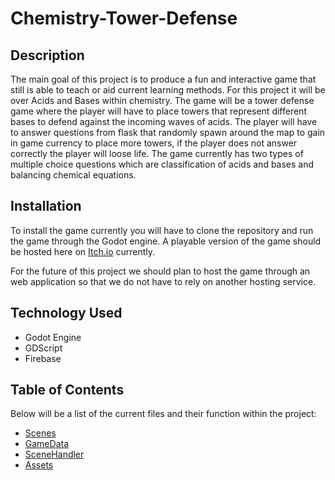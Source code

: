 # Chemistry-Tower-Defense

## Description
The main goal of this project is to produce a fun and interactive game that still is able to teach or aid current learning methods. For this project it will be over Acids and Bases within chemistry. The game will be a tower defense game where the player will have to place towers that represent different bases to defend against the incoming waves of acids. The player will have to answer questions from flask that randomly spawn around the map to gain in game currency to place more towers, if the player does not answer correctly the player will loose life. The game currently has two types of multiple choice questions which are classification of acids and bases and balancing chemical equations.

## Installation
To install the game currently you will have to clone the repository and run the game through the Godot engine. A playable version of the game should be hosted here on [Itch.io](https://llewis20.itch.io/chemistry-tower-defense) currently. 

For the future of this project we should plan to host the game through an web application so that we do not have to rely on another hosting service.

## Technology Used
- Godot Engine
- GDScript
- Firebase

## Table of Contents
Below will be a list of the current files and their function within the project:

- [Scenes](./Scenes/scenes.md)
- [GameData](./Singletons/singletons.md)
- [SceneHandler](./sceneHandler/sceneHandler.md)
- [Assets](./Assets/assets.md)
